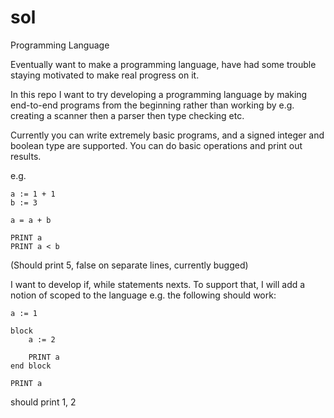 # sol

Programming Language

Eventually want to make a programming language, have had some trouble staying
motivated to make real progress on it.

In this repo I want to try developing a programming language by making
end-to-end programs from the beginning rather than working by e.g. creating
a scanner then a parser then type checking etc.

Currently you can write extremely basic programs, and a signed integer and
boolean type are supported. You can do basic operations and print out results.

e.g.

```
a := 1 + 1
b := 3

a = a + b

PRINT a
PRINT a < b
```

(Should print 5, false on separate lines, currently bugged)

I want to develop if, while statements nexts. To support that, I will add a
notion of scoped to the language e.g. the following should work:

```
a := 1

block
    a := 2

    PRINT a
end block

PRINT a
```

should print 1, 2
